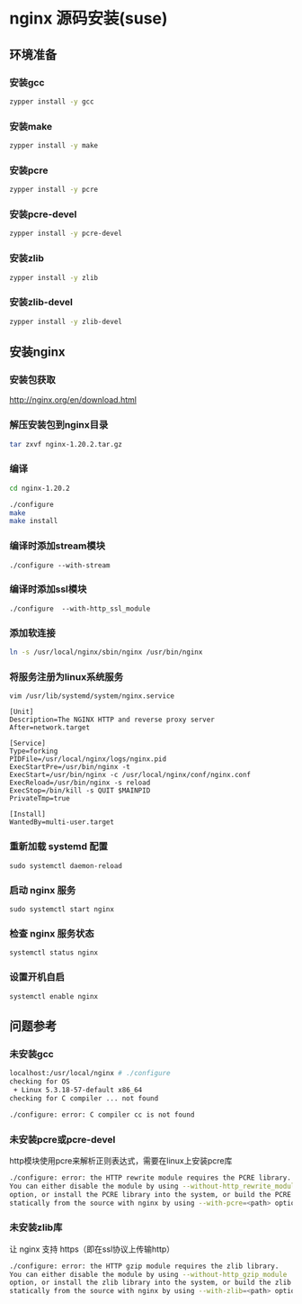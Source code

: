 # nginx 源码安装(suse)


## 环境准备

### 安装gcc
```bash
zypper install -y gcc
```

### 安装make
```bash
zypper install -y make
```

### 安装pcre
```bash
zypper install -y pcre
```

### 安装pcre-devel
```bash
zypper install -y pcre-devel
```

### 安装zlib
```bash
zypper install -y zlib
```

### 安装zlib-devel
```bash
zypper install -y zlib-devel
```


## 安装nginx

### 安装包获取

http://nginx.org/en/download.html


### 解压安装包到nginx目录

```bash
tar zxvf nginx-1.20.2.tar.gz
```

### 编译

```bash
cd nginx-1.20.2

./configure
make
make install
```

### 编译时添加stream模块

```
./configure --with-stream
```

### 编译时添加ssl模块

```
./configure  --with-http_ssl_module
```

### 添加软连接

```bash
ln -s /usr/local/nginx/sbin/nginx /usr/bin/nginx
```

### 将服务注册为linux系统服务

```
vim /usr/lib/systemd/system/nginx.service

[Unit]
Description=The NGINX HTTP and reverse proxy server
After=network.target
 
[Service]
Type=forking
PIDFile=/usr/local/nginx/logs/nginx.pid
ExecStartPre=/usr/bin/nginx -t
ExecStart=/usr/bin/nginx -c /usr/local/nginx/conf/nginx.conf
ExecReload=/usr/bin/nginx -s reload
ExecStop=/bin/kill -s QUIT $MAINPID
PrivateTmp=true
 
[Install]
WantedBy=multi-user.target
```

### 重新加载 systemd 配置

```
sudo systemctl daemon-reload
```

### 启动 nginx 服务

```
sudo systemctl start nginx
```

### 检查 nginx 服务状态

```
systemctl status nginx
```

### 设置开机自启

```
systemctl enable nginx
```


## 问题参考


### 未安装gcc

```bash
localhost:/usr/local/nginx # ./configure
checking for OS
 + Linux 5.3.18-57-default x86_64
checking for C compiler ... not found

./configure: error: C compiler cc is not found
```

### 未安装pcre或pcre-devel
http模块使用pcre来解析正则表达式，需要在linux上安装pcre库

```bash
./configure: error: the HTTP rewrite module requires the PCRE library.
You can either disable the module by using --without-http_rewrite_module
option, or install the PCRE library into the system, or build the PCRE library
statically from the source with nginx by using --with-pcre=<path> option.
```


### 未安装zlib库

让 nginx 支持 https（即在ssl协议上传输http）

```bash
./configure: error: the HTTP gzip module requires the zlib library.
You can either disable the module by using --without-http_gzip_module
option, or install the zlib library into the system, or build the zlib library
statically from the source with nginx by using --with-zlib=<path> option.
```
